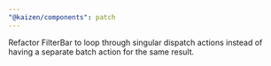 ```yaml
---
"@kaizen/components": patch
---
```


Refactor FilterBar to loop through singular dispatch actions instead of having a separate batch action for the same result.
